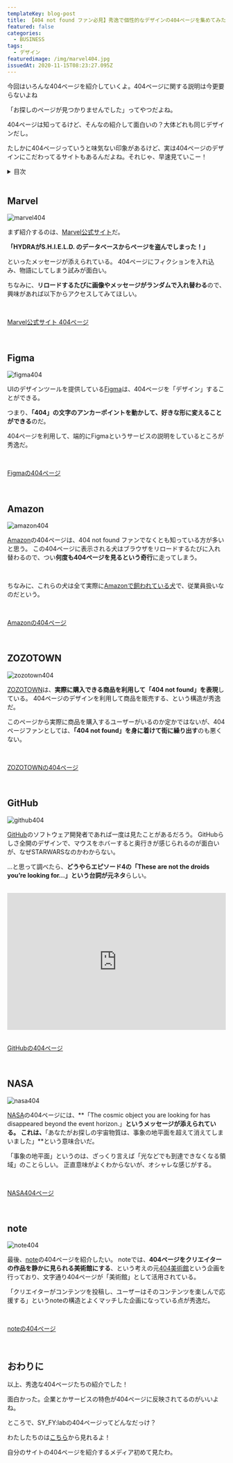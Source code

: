 ```yaml
---
templateKey: blog-post
title: 【404 not found ファン必見】秀逸で個性的なデザインの404ページを集めてみた【ページが見つからなくて逆に嬉しい】
featured: false
categories:
  - BUSINESS
tags:
  - デザイン
featuredimage: /img/marvel404.jpg
issuedAt: 2020-11-15T08:23:27.095Z
---
```

<div class="talk-left">
  <div class="nanika"></div>
  <div class="serif">
    <p>今回はいろんな404ページを紹介していくよ。404ページに関する説明は今更要らないよね</p>
  </div>
</div>

<div class="talk-right">
  <div class="robo"></div>
  <div class="serif">
    <p>「お探しのページが見つかりませんでした」ってやつだよね。</p>
  </div>
</div>

<div class="talk-left">
  <div class="uma"></div>
  <div class="serif">
    <p>404ページは知ってるけど、そんなの紹介して面白いの？大体どれも同じデザインだし。</p>
  </div>
</div>

<div class="talk-right">
  <div class="nanika"></div>
  <div class="serif">
    <p>たしかに404ページっていうと味気ない印象があるけど、実は404ページのデザインにこだわってるサイトもあるんだよね。それじゃ、早速見ていこー！</p>
  </div>
</div>

<details close><summary>目次</summary>

[Marvel](#marvel)

[Figma](#figma)

[Amazon](#amazon)

[ZOZOTOWN](#zozotown)

[GitHub](#github)

[NASA](#nasa)

[note](#note)

[おわりに](#ending)

</details>

<br>

<div id="marvel">

## Marvel

![marvel404](/img/marvel404.jpg "marvel404")

まず紹介するのは、[Marvel公式サイト](https://www.marvel.com/)だ。


**「HYDRAがS.H.I.E.L.D. のデータベースからページを盗んでしまった！」**

といったメッセージが添えられている。
404ページにフィクションを入れ込み、物語にしてしまう試みが面白い。

ちなみに、**リロードするたびに画像やメッセージがランダムで入れ替わる**ので、興味があれば以下からアクセスしてみてほしい。

<br>

[Marvel公式サイト 404ページ](https://www.marvel.com/404)

</div>

<br>

<div id="figma">

## Figma

![figma404](/img/figma404.jpg "figma404")

UIのデザインツールを提供している[Figma](https://www.figma.com/)は、404ページを「デザイン」することができる。

つまり、**「404」の文字のアンカーポイントを動かして、好きな形に変えることができる**のだ。

404ページを利用して、端的にFigmaというサービスの説明をしているところが秀逸だ。

<br>

[Figmaの404ページ](https://www.figma.com/404/)

</div>

<br>

<div id="amazon">

## Amazon

![amazon404](/img/amazon404.jpg "amazon404")

[Amazon](https://www.amazon.com)の404ページは、404 not found ファンでなくとも知っている方が多いと思う。
この404ページに表示される犬はブラウザをリロードするたびに入れ替わるので、つい**何度も404ページを見るという奇行**に走ってしまう。

<br>

ちなみに、これらの犬は全て実際に[Amazonで飼われている犬](https://www.aboutamazon.com/news/workplace/how-much-does-amazon-love-dogs-just-ask-one-of-the-7-000-pups-that-work-here)で、従業員扱いなのだという。


<br>

[Amazonの404ページ](https://www.amazon.com/404)

</div>

<br>

<div id="zozotown">

## ZOZOTOWN

![zozotown404](/img/zozotown404.jpg "zozotown404")

[ZOZOTOWN](https://zozo.jp/)は、**実際に購入できる商品を利用して「404 not found」を表現**している。
404ページのデザインを利用して商品を販売する、という構造が秀逸だ。

このページから実際に商品を購入するユーザーがいるのか定かではないが、404ページファンとしては、**「404 not found」を身に着けて街に繰り出す**のも悪くない。

<br>

[ZOZOTOWNの404ページ](https://zozo.jp/404.html)

</div>

<br>

<div id="github">

## GitHub

![github404](/img/github404.jpg "github404")

[GitHub](https://github.com/)のソフトウェア開発者であれば一度は見たことがあるだろう。
GitHubらしさ全開のデザインで、マウスをホバーすると奥行きが感じられるのが面白いが、なぜSTARWARSなのかわからない。

...と思って調べたら、**どうやらエピソード4の「These are not the droids you’re looking for...」という台詞が元ネタ**らしい。

<br>

<iframe width="100%" height="315" src="https://www.youtube.com/embed/k1rlThKe1qo" frameborder="0" allow="accelerometer; autoplay; clipboard-write; encrypted-media; gyroscope; picture-in-picture" allowfullscreen></iframe>

<br>
<br>

[GitHubの404ページ](https://github.com/404)

</div>

<br>

<div id="nasa">

## NASA

![nasa404](/img/nasa404.jpg "nasa404")

[NASA](https://www.nasa.gov/)の404ページには、**「The cosmic object you are looking for has disappeared beyond the event horizon.」**というメッセージが添えられている。
これは、**「あなたがお探しの宇宙物質は、事象の地平面を超えて消えてしまいました」**という意味合いだ。

「事象の地平面」というのは、ざっくり言えば「光などでも到達できなくなる領域」のことらしい。
正直意味がよくわからないが、オシャレな感じがする。

<br>

[NASA404ページ](https://www.nasa.gov/404/)

</div>

<br>

<div id="note">

## note

![note404](/img/note404.jpg "note404")

最後、[note](https://note.com/)の404ページを紹介したい。
noteでは、**404ページをクリエイターの作品を静かに見られる美術館にする**、という考えの元[404美術館](https://note.com/info/n/nb56ddb9bb070)という企画を行っており、文字通り404ページが「美術館」として活用されている。

「クリエイターがコンテンツを投稿し、ユーザーはそのコンテンツを楽しんで応援する」というnoteの構造とよくマッチした企画になっている点が秀逸だ。

<br>

[noteの404ページ](https://note.com/404.html)

</div>
<br>
<div id="ending">

## おわりに

<div class="talk-left">
  <div class="nanika"></div>
  <div class="serif">
    <p>以上、秀逸な404ページたちの紹介でした！</p>
  </div>
</div>

<div class="talk-right">
  <div class="robo"></div>
  <div class="serif">
    <p>面白かった。企業とかサービスの特色が404ページに反映されてるのがいいよね。</p>
  </div>
</div>

<div class="talk-left">
  <div class="uma"></div>
  <div class="serif">
    <p>ところで、SY_FY:labの404ページってどんなだっけ？</p>
  </div>
</div>

<div class="talk-right">
  <div class="nanika"></div>
  <div class="serif">
    わたしたちのは<a href="https://syfylab.tokyo/">こちら</a>から見れるよ！
  </div>
</div>

<div class="talk-left">
  <div class="uma"></div>
  <div class="serif">
    <p>自分のサイトの404ページを紹介するメディア初めて見たわ。</p>
  </div>
</div>

</div>